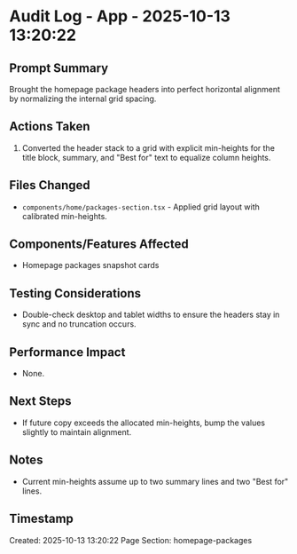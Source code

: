 # Audit Log - App - 2025-10-13 13:20:22

## Prompt Summary
Brought the homepage package headers into perfect horizontal alignment by normalizing the internal grid spacing.

## Actions Taken
1. Converted the header stack to a grid with explicit min-heights for the title block, summary, and "Best for" text to equalize column heights.

## Files Changed
- `components/home/packages-section.tsx` - Applied grid layout with calibrated min-heights.

## Components/Features Affected
- Homepage packages snapshot cards

## Testing Considerations
- Double-check desktop and tablet widths to ensure the headers stay in sync and no truncation occurs.

## Performance Impact
- None.

## Next Steps
- If future copy exceeds the allocated min-heights, bump the values slightly to maintain alignment.

## Notes
- Current min-heights assume up to two summary lines and two "Best for" lines.

## Timestamp
Created: 2025-10-13 13:20:22
Page Section: homepage-packages
